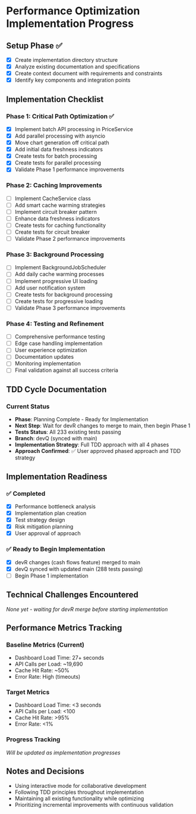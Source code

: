 # Performance Optimization Implementation Progress

## Setup Phase ✅

- [x] Create implementation directory structure
- [x] Analyze existing documentation and specifications
- [x] Create context document with requirements and constraints
- [x] Identify key components and integration points

## Implementation Checklist

### Phase 1: Critical Path Optimization ✅
- [x] Implement batch API processing in PriceService
- [x] Add parallel processing with asyncio
- [x] Move chart generation off critical path
- [x] Add initial data freshness indicators
- [x] Create tests for batch processing
- [x] Create tests for parallel processing
- [x] Validate Phase 1 performance improvements

### Phase 2: Caching Improvements
- [ ] Implement CacheService class
- [ ] Add smart cache warming strategies
- [ ] Implement circuit breaker pattern
- [ ] Enhance data freshness indicators
- [ ] Create tests for caching functionality
- [ ] Create tests for circuit breaker
- [ ] Validate Phase 2 performance improvements

### Phase 3: Background Processing
- [ ] Implement BackgroundJobScheduler
- [ ] Add daily cache warming processes
- [ ] Implement progressive UI loading
- [ ] Add user notification system
- [ ] Create tests for background processing
- [ ] Create tests for progressive loading
- [ ] Validate Phase 3 performance improvements

### Phase 4: Testing and Refinement
- [ ] Comprehensive performance testing
- [ ] Edge case handling implementation
- [ ] User experience optimization
- [ ] Documentation updates
- [ ] Monitoring implementation
- [ ] Final validation against all success criteria

## TDD Cycle Documentation

### Current Status
- **Phase**: Planning Complete - Ready for Implementation
- **Next Step**: Wait for devR changes to merge to main, then begin Phase 1
- **Tests Status**: All 233 existing tests passing
- **Branch**: devQ (synced with main)
- **Implementation Strategy**: Full TDD approach with all 4 phases
- **Approach Confirmed**: ✅ User approved phased approach and TDD strategy

## Implementation Readiness

### ✅ Completed
- [x] Performance bottleneck analysis
- [x] Implementation plan creation
- [x] Test strategy design
- [x] Risk mitigation planning
- [x] User approval of approach

### ✅ Ready to Begin Implementation
- [x] devR changes (cash flows feature) merged to main
- [x] devQ synced with updated main (288 tests passing)
- [ ] Begin Phase 1 implementation

## Technical Challenges Encountered

*None yet - waiting for devR merge before starting implementation*

## Performance Metrics Tracking

### Baseline Metrics (Current)
- Dashboard Load Time: 27+ seconds
- API Calls per Load: ~19,690
- Cache Hit Rate: ~50%
- Error Rate: High (timeouts)

### Target Metrics
- Dashboard Load Time: <3 seconds
- API Calls per Load: <100
- Cache Hit Rate: >95%
- Error Rate: <1%

### Progress Tracking
*Will be updated as implementation progresses*

## Notes and Decisions

- Using interactive mode for collaborative development
- Following TDD principles throughout implementation
- Maintaining all existing functionality while optimizing
- Prioritizing incremental improvements with continuous validation